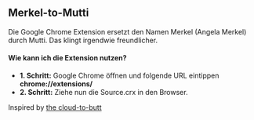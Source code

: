 ## Merkel-to-Mutti

Die Google Chrome Extension ersetzt den Namen Merkel (Angela Merkel) durch Mutti. Das klingt irgendwie freundlicher. 

#### Wie kann ich die Extension nutzen?

* __1. Schritt:__ Google Chrome öffnen und folgende URL eintippen __chrome://extensions/__
* __2. Schritt:__ Ziehe nun die Source.crx in den Browser. 



 Inspired by [the cloud-to-butt](https://github.com/panicsteve/cloud-to-butt)
